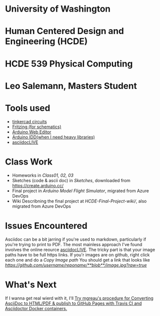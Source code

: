 # University of Washington
# Human Centered Design and Engineering (HCDE)
# HCDE 539 Physical Computing
# Leo Salemann, Masters Student

# Tools used
- [tinkercad circuits](https://www.tinkercad.com/#/dashboard?type=circuits)
- [Fritzing (for schematics)](http://fritzing.org/home/)
- [Arduino Web Editor](https://create.arduino.cc/)
- [Arduino IDD(when I need heavy libraries)](https://www.arduino.cc/en/Main/Software)
- [asciidocLIVE](https://asciidoclive.com)

# Class Work
- Homeworks in _Class01, 02, 03_
- Sketches (code & ascii doc) in _Sketches_, downloaded from https://create.arduino.cc/
- Final project in _Arduino Model Flight Simulator_, migrated from Azure DevOps
- Wiki Describning the final project at _HCDE-Final-Project-wiki/_, also migrated from Azure DevOps

# Issues Encountered
Asciidoc can be a bit jarring if you're used to markdown, particularly if you're trying to print to PDF.  The most mainless approach I've found involves the online reource [asciidocLIVE](https://asciidoclive.com).  The tricky part is that your image paths have to be full https links.  If you'r images are on github, right click each one and do a _Copy Image path_ You should get a link that looks like _https://github.com/username/reponame/**blob**/image.jpg?raw=true_

# What's Next
If I wanna get real wierd with it, I'll [Try mgreau's procedure for Converting AsciiDoc to HTML/PDF & publish to GitHub Pages with Travis CI and Asciidoctor Docker containers.](http://mgreau.com/posts/2016/03/28/asciidoc-to-gh-pages-with-travis-ci-docker-asciidoctor.html)
